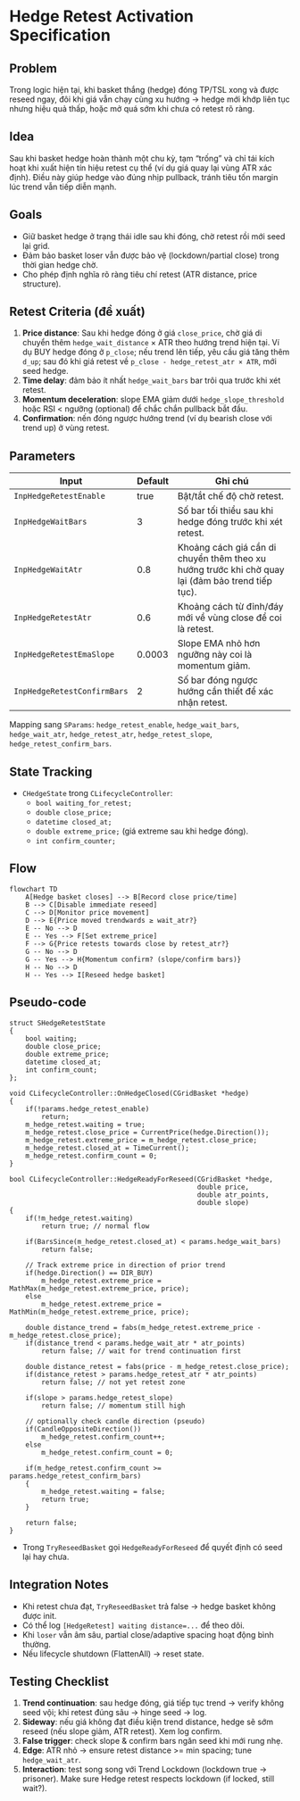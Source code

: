 # Hedge Retest Activation Specification

## Problem
Trong logic hiện tại, khi basket thắng (hedge) đóng TP/TSL xong và được reseed ngay, đôi khi giá vẫn chạy cùng xu hướng → hedge mới khớp liên tục nhưng hiệu quả thấp, hoặc mở quá sớm khi chưa có retest rõ ràng.

## Idea
Sau khi basket hedge hoàn thành một chu kỳ, tạm “trống” và chỉ tái kích hoạt khi xuất hiện tín hiệu retest cụ thể (ví dụ giá quay lại vùng ATR xác định). Điều này giúp hedge vào đúng nhịp pullback, tránh tiêu tốn margin lúc trend vẫn tiếp diễn mạnh.

## Goals
- Giữ basket hedge ở trạng thái idle sau khi đóng, chờ retest rồi mới seed lại grid.
- Đảm bảo basket loser vẫn được bảo vệ (lockdown/partial close) trong thời gian hedge chờ.
- Cho phép định nghĩa rõ ràng tiêu chí retest (ATR distance, price structure).

## Retest Criteria (đề xuất)
1. **Price distance**: Sau khi hedge đóng ở giá `close_price`, chờ giá di chuyển thêm `hedge_wait_distance` × ATR theo hướng trend hiện tại. Ví dụ BUY hedge đóng ở `p_close`; nếu trend lên tiếp, yêu cầu giá tăng thêm `d_up`; sau đó khi giá retest về `p_close - hedge_retest_atr × ATR`, mới seed hedge.
2. **Time delay**: đảm bảo ít nhất `hedge_wait_bars` bar trôi qua trước khi xét retest.
3. **Momentum deceleration**: slope EMA giảm dưới `hedge_slope_threshold` hoặc RSI < ngưỡng (optional) để chắc chắn pullback bắt đầu.
4. **Confirmation**: nến đóng ngược hướng trend (ví dụ bearish close với trend up) ở vùng retest.

## Parameters
| Input | Default | Ghi chú |
| --- | --- | --- |
| `InpHedgeRetestEnable` | true | Bật/tắt chế độ chờ retest. |
| `InpHedgeWaitBars` | 3 | Số bar tối thiểu sau khi hedge đóng trước khi xét retest. |
| `InpHedgeWaitAtr` | 0.8 | Khoảng cách giá cần di chuyển thêm theo xu hướng trước khi chờ quay lại (đảm bảo trend tiếp tục). |
| `InpHedgeRetestAtr` | 0.6 | Khoảng cách từ đỉnh/đáy mới về vùng close để coi là retest. |
| `InpHedgeRetestEmaSlope` | 0.0003 | Slope EMA nhỏ hơn ngưỡng này coi là momentum giảm. |
| `InpHedgeRetestConfirmBars` | 2 | Số bar đóng ngược hướng cần thiết để xác nhận retest. |

Mapping sang `SParams`: `hedge_retest_enable`, `hedge_wait_bars`, `hedge_wait_atr`, `hedge_retest_atr`, `hedge_retest_slope`, `hedge_retest_confirm_bars`.

## State Tracking
- `CHedgeState` trong `CLifecycleController`:
  - `bool waiting_for_retest;`
  - `double close_price;`
  - `datetime closed_at;`
  - `double extreme_price;` (giá extreme sau khi hedge đóng).
  - `int confirm_counter;`

## Flow
```mermaid
flowchart TD
    A[Hedge basket closes] --> B[Record close price/time]
    B --> C[Disable immediate reseed]
    C --> D[Monitor price movement]
    D --> E{Price moved trendwards ≥ wait_atr?}
    E -- No --> D
    E -- Yes --> F[Set extreme_price]
    F --> G{Price retests towards close by retest_atr?}
    G -- No --> D
    G -- Yes --> H{Momentum confirm? (slope/confirm bars)}
    H -- No --> D
    H -- Yes --> I[Reseed hedge basket]
```

## Pseudo-code
```pseudo
struct SHedgeRetestState
{
    bool waiting;
    double close_price;
    double extreme_price;
    datetime closed_at;
    int confirm_count;
};

void CLifecycleController::OnHedgeClosed(CGridBasket *hedge)
{
    if(!params.hedge_retest_enable)
        return;
    m_hedge_retest.waiting = true;
    m_hedge_retest.close_price = CurrentPrice(hedge.Direction());
    m_hedge_retest.extreme_price = m_hedge_retest.close_price;
    m_hedge_retest.closed_at = TimeCurrent();
    m_hedge_retest.confirm_count = 0;
}
```

```pseudo
bool CLifecycleController::HedgeReadyForReseed(CGridBasket *hedge,
                                               double price,
                                               double atr_points,
                                               double slope)
{
    if(!m_hedge_retest.waiting)
        return true; // normal flow

    if(BarsSince(m_hedge_retest.closed_at) < params.hedge_wait_bars)
        return false;

    // Track extreme price in direction of prior trend
    if(hedge.Direction() == DIR_BUY)
        m_hedge_retest.extreme_price = MathMax(m_hedge_retest.extreme_price, price);
    else
        m_hedge_retest.extreme_price = MathMin(m_hedge_retest.extreme_price, price);

    double distance_trend = fabs(m_hedge_retest.extreme_price - m_hedge_retest.close_price);
    if(distance_trend < params.hedge_wait_atr * atr_points)
        return false; // wait for trend continuation first

    double distance_retest = fabs(price - m_hedge_retest.close_price);
    if(distance_retest > params.hedge_retest_atr * atr_points)
        return false; // not yet retest zone

    if(slope > params.hedge_retest_slope)
        return false; // momentum still high

    // optionally check candle direction (pseudo)
    if(CandleOppositeDirection())
        m_hedge_retest.confirm_count++;
    else
        m_hedge_retest.confirm_count = 0;

    if(m_hedge_retest.confirm_count >= params.hedge_retest_confirm_bars)
    {
        m_hedge_retest.waiting = false;
        return true;
    }

    return false;
}
```

- Trong `TryReseedBasket` gọi `HedgeReadyForReseed` để quyết định có seed lại hay chưa.

## Integration Notes
- Khi retest chưa đạt, `TryReseedBasket` trả false → hedge basket không được init.
- Có thể log `[HedgeRetest] waiting distance=...` để theo dõi.
- Khi `loser` vẫn âm sâu, partial close/adaptive spacing hoạt động bình thường.
- Nếu lifecycle shutdown (FlattenAll) → reset state.

## Testing Checklist
1. **Trend continuation**: sau hedge đóng, giá tiếp tục trend → verify không seed vội; khi retest đúng sâu → hinge seed -> log.
2. **Sideway**: nếu giá không đạt điều kiện trend distance, hedge sẽ sớm reseed (nếu slope giảm, ATR retest). Xem log confirm.
3. **False trigger**: check slope & confirm bars ngăn seed khi mới rung nhẹ.
4. **Edge**: ATR nhỏ → ensure retest distance >= min spacing; tune `hedge_wait_atr`.
5. **Interaction**: test song song với Trend Lockdown (lockdown true -> prisoner). Make sure Hedge retest respects lockdown (if locked, still wait?).
